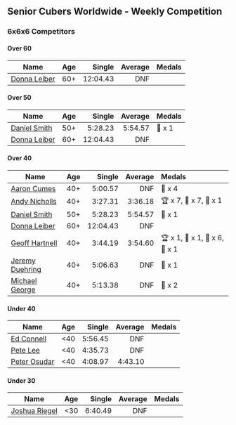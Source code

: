 ## Senior Cubers Worldwide - Weekly Competition
### 6x6x6 Competitors

#### Over 60

| Name | Age | Single | Average | Medals |
| -- | :--: | --: | --: | :-- |
| [Donna Leiber](../../persons/donna_leiber/666.md) | 60+ | 12:04.43 | DNF |  |

#### Over 50

| Name | Age | Single | Average | Medals |
| -- | :--: | --: | --: | :-- |
| [Daniel Smith](../../persons/daniel_smith/666.md) | 50+ | 5:28.23 | 5:54.57 | 🥈 x 1 |
| [Donna Leiber](../../persons/donna_leiber/666.md) | 60+ | 12:04.43 | DNF |  |

#### Over 40

| Name | Age | Single | Average | Medals |
| -- | :--: | --: | --: | :-- |
| [Aaron Cumes](../../persons/aaron_cumes/666.md) | 40+ | 5:00.57 | DNF | 🥉 x 4 |
| [Andy Nicholls](../../persons/andy_nicholls/666.md) | 40+ | 3:27.31 | 3:36.18 | 🏆 x 7, 🥇 x 7, 🥈 x 1 |
| [Daniel Smith](../../persons/daniel_smith/666.md) | 50+ | 5:28.23 | 5:54.57 | 🥈 x 1 |
| [Donna Leiber](../../persons/donna_leiber/666.md) | 60+ | 12:04.43 | DNF |  |
| [Geoff Hartnell](../../persons/geoff_hartnell/666.md) | 40+ | 3:44.19 | 3:54.60 | 🏆 x 1, 🥇 x 1, 🥈 x 6, 🥉 x 1 |
| [Jeremy Duehring](../../persons/jeremy_duehring/666.md) | 40+ | 5:06.63 | DNF | 🥉 x 1 |
| [Michael George](../../persons/michael_george/666.md) | 40+ | 5:13.38 | DNF | 🥉 x 2 |

#### Under 40

| Name | Age | Single | Average | Medals |
| -- | :--: | --: | --: | :-- |
| [Ed Connell](../../persons/ed_connell/666.md) | <40 | 5:56.45 | DNF |  |
| [Pete Lee](../../persons/pete_lee/666.md) | <40 | 4:35.73 | DNF |  |
| [Peter Osudar](../../persons/peter_osudar/666.md) | <40 | 4:08.97 | 4:43.10 |  |

#### Under 30

| Name | Age | Single | Average | Medals |
| -- | :--: | --: | --: | :-- |
| [Joshua Riegel](../../persons/joshua_riegel/666.md) | <30 | 6:40.49 | DNF |  |


<!-- Global site tag (gtag.js) - Google Analytics -->
<script async src="https://www.googletagmanager.com/gtag/js?id=UA-86348435-3"></script>
<script>window.dataLayer = window.dataLayer || []; function gtag() {dataLayer.push(arguments);} gtag('js', new Date()); gtag('config', 'UA-86348435-3');</script>

